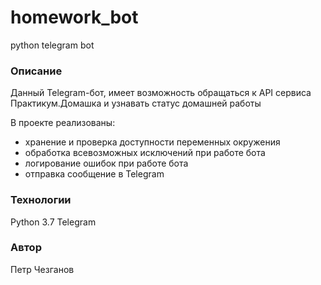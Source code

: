 # homework_bot
python telegram bot

### Описание
Данный Telegram-бот, имеет возможность обращаться к API сервиса Практикум.Домашка и узнавать статус домашней работы

В проекте реализованы:
  - хранение и проверка доступности переменных окружения
  - обработка всевозможных исключений при работе бота
  - логирование ошибок при работе бота
  - отправка сообщение в Telegram

### Технологии
Python 3.7
Telegram

### Автор
Петр Чезганов